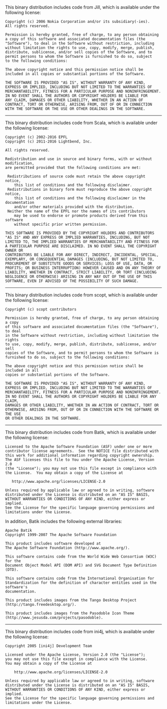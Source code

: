 This binary distribution includes code from Jill, which is available under the
following license:
    
    Copyright (c) 2006 Nokia Corporation and/or its subsidiary(-ies).
    All rights reserved.
    
    Permission is hereby granted, free of charge, to any person obtaining
    a copy of this software and associated documentation files (the
    "Software"), to deal in the Software without restriction, including
    without limitation the rights to use, copy, modify, merge, publish,
    distribute, sublicense, and/or sell copies of the Software, and to
    permit persons to whom the Software is furnished to do so, subject
    to the following conditions:
    
    The above copyright notice and this permission notice shall be
    included in all copies or substantial portions of the Software.
    
    THE SOFTWARE IS PROVIDED "AS IS", WITHOUT WARRANTY OF ANY KIND,
    EXPRESS OR IMPLIED, INCLUDING BUT NOT LIMITED TO THE WARRANTIES OF
    MERCHANTABILITY, FITNESS FOR A PARTICULAR PURPOSE AND NONINFRINGEMENT.
    IN NO EVENT SHALL THE AUTHORS OR COPYRIGHT HOLDERS BE LIABLE FOR
    ANY CLAIM, DAMAGES OR OTHER LIABILITY, WHETHER IN AN ACTION OF
    CONTRACT, TORT OR OTHERWISE, ARISING FROM, OUT OF OR IN CONNECTION
    WITH THE SOFTWARE OR THE USE OR OTHER DEALINGS IN THE SOFTWARE.

---

This binary distribution includes code from Scala, which is available under
the following license:

    Copyright (c) 2002-2016 EPFL
    Copyright (c) 2011-2016 Lightbend, Inc.
    
    All rights reserved.
    
    Redistribution and use in source and binary forms, with or without modification,
    are permitted provided that the following conditions are met:
    
     Redistributions of source code must retain the above copyright notice,
        this list of conditions and the following disclaimer.
     Redistributions in binary form must reproduce the above copyright notice,
        this list of conditions and the following disclaimer in the documentation
        and/or other materials provided with the distribution.
     Neither the name of the EPFL nor the names of its contributors
        may be used to endorse or promote products derived from this software
        without specific prior written permission.
    
    THIS SOFTWARE IS PROVIDED BY THE COPYRIGHT HOLDERS AND CONTRIBUTORS
    "AS IS" AND ANY EXPRESS OR IMPLIED WARRANTIES, INCLUDING, BUT NOT
    LIMITED TO, THE IMPLIED WARRANTIES OF MERCHANTABILITY AND FITNESS FOR
    A PARTICULAR PURPOSE ARE DISCLAIMED. IN NO EVENT SHALL THE COPYRIGHT OWNER OR
    CONTRIBUTORS BE LIABLE FOR ANY DIRECT, INDIRECT, INCIDENTAL, SPECIAL,
    EXEMPLARY, OR CONSEQUENTIAL DAMAGES (INCLUDING, BUT NOT LIMITED TO,
    PROCUREMENT OF SUBSTITUTE GOODS OR SERVICES; LOSS OF USE, DATA, OR
    PROFITS; OR BUSINESS INTERRUPTION) HOWEVER CAUSED AND ON ANY THEORY OF
    LIABILITY, WHETHER IN CONTRACT, STRICT LIABILITY, OR TORT (INCLUDING
    NEGLIGENCE OR OTHERWISE) ARISING IN ANY WAY OUT OF THE USE OF THIS
    SOFTWARE, EVEN IF ADVISED OF THE POSSIBILITY OF SUCH DAMAGE.

---

This binary distribution includes code from scopt, which is available under
the following license:

    Copyright (c) scopt contributors
    
    Permission is hereby granted, free of charge, to any person obtaining a copy
    of this software and associated documentation files (the "Software"), to deal
    in the Software without restriction, including without limitation the rights
    to use, copy, modify, merge, publish, distribute, sublicense, and/or sell
    copies of the Software, and to permit persons to whom the Software is
    furnished to do so, subject to the following conditions:
    
    The above copyright notice and this permission notice shall be included in all
    copies or substantial portions of the Software.
    
    THE SOFTWARE IS PROVIDED "AS IS", WITHOUT WARRANTY OF ANY KIND,
    EXPRESS OR IMPLIED, INCLUDING BUT NOT LIMITED TO THE WARRANTIES OF
    MERCHANTABILITY, FITNESS FOR A PARTICULAR PURPOSE AND NONINFRINGEMENT.
    IN NO EVENT SHALL THE AUTHORS OR COPYRIGHT HOLDERS BE LIABLE FOR ANY CLAIM,
    DAMAGES OR OTHER LIABILITY, WHETHER IN AN ACTION OF CONTRACT, TORT OR
    OTHERWISE, ARISING FROM, OUT OF OR IN CONNECTION WITH THE SOFTWARE OR THE USE
    OR OTHER DEALINGS IN THE SOFTWARE.
---

This binary distribution includes code from Batik, which is available under
the following license:

    Licensed to the Apache Software Foundation (ASF) under one or more
    contributor license agreements.  See the NOTICE file distributed with
    this work for additional information regarding copyright ownership.
    The ASF licenses this file to You under the Apache License, Version 2.0
    (the "License"); you may not use this file except in compliance with
    the License.  You may obtain a copy of the License at
    
       http://www.apache.org/licenses/LICENSE-2.0
    
    Unless required by applicable law or agreed to in writing, software
    distributed under the License is distributed on an "AS IS" BASIS,
    WITHOUT WARRANTIES OR CONDITIONS OF ANY KIND, either express or implied.
    See the License for the specific language governing permissions and
    limitations under the License.


In addition, Batik includes the following external libraries:

    Apache Batik
    Copyright 1999-2007 The Apache Software Foundation
    
    This product includes software developed at
    The Apache Software Foundation (http://www.apache.org/).
    
    This software contains code from the World Wide Web Consortium (W3C) for the 
    Document Object Model API (DOM API) and SVG Document Type Definition (DTD).
    
    This software contains code from the International Organisation for
    Standardization for the definition of character entities used in the software's
    documentation.
    
    This product includes images from the Tango Desktop Project
    (http://tango.freedesktop.org/).
    
    This product includes images from the Pasodoble Icon Theme
    (http://www.jesusda.com/projects/pasodoble).

---

This binary distribution includes code from ini4j, which is available under
the following license:

    Copyright 2005 [ini4j] Development Team
    
    Licensed under the Apache License, Version 2.0 (the "License");
    you may not use this file except in compliance with the License.
    You may obtain a copy of the License at
    
        http://www.apache.org/licenses/LICENSE-2.0
    
    Unless required by applicable law or agreed to in writing, software
    distributed under the License is distributed on an "AS IS" BASIS,
    WITHOUT WARRANTIES OR CONDITIONS OF ANY KIND, either express or implied.
    See the License for the specific language governing permissions and
    limitations under the License.
